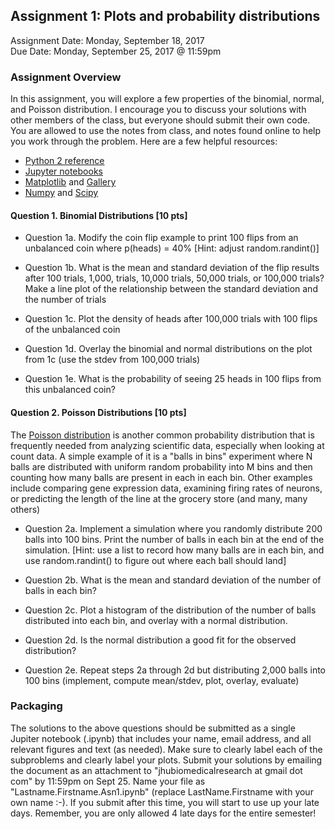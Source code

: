 ## Assignment 1: Plots and probability distributions
Assignment Date: Monday, September 18, 2017<br>
Due Date: Monday, September 25, 2017 @ 11:59pm <br>

### Assignment Overview

In this assignment, you will explore a few properties of the binomial, normal, and Poisson distribution. I encourage you to discuss your solutions with other members of the class, but everyone should submit their own code. You are allowed to use the notes from class, and notes found online to help you work through the problem. Here are a few helpful resources:

- [Python 2 reference](https://docs.python.org/2/reference/index.html)
- [Jupyter notebooks](http://jupyter.org/)
- [Matplotlib](https://matplotlib.org/) and [Gallery](https://matplotlib.org/gallery.html)
- [Numpy](http://www.numpy.org/) and [Scipy](https://www.scipy.org/)


#### Question 1. Binomial Distributions [10 pts]

- Question 1a. Modify the coin flip example to print 100 flips from an unbalanced coin where p(heads) = 40% [Hint: adjust random.randint()]

- Question 1b. What is the mean and standard deviation of the flip results after 100 trials, 1,000, trials, 10,000 trials, 50,000 trials, or 100,000 trials? Make a line plot of the relationship between the standard deviation and the number of trials

- Question 1c. Plot the density of heads after 100,000 trials with 100 flips of the unbalanced coin

- Question 1d. Overlay the binomial and normal distributions on the plot from 1c (use the stdev from 100,000 trials)

- Question 1e. What is the probability of seeing 25 heads in 100 flips from this unbalanced coin?


#### Question 2. Poisson Distributions [10 pts]

The [Poisson distribution](https://en.wikipedia.org/wiki/Poisson_distribution) is another common probability distribution that is frequently needed from analyzing scientific data, especially when looking at count data. A simple example of it is a "balls in bins" experiment where N balls are distributed with uniform random probability into M bins and then counting how many balls are present in each in each bin. Other examples include comparing gene expression data, examining firing rates of neurons, or predicting the length of the line at the grocery store (and many, many others)

- Question 2a. Implement a simulation where you randomly distribute 200 balls into 100 bins. Print the number of balls in each bin at the end of the simulation. [Hint: use a list to record how many balls are in each bin, and use random.randint() to figure out where each ball should land]

- Question 2b. What is the mean and standard deviation of the number of balls in each bin?

- Question 2c. Plot a histogram of the distribution of the number of balls distributed into each bin, and overlay with a normal distribution.

- Question 2d. Is the normal distribution a good fit for the observed distribution?

- Question 2e. Repeat steps 2a through 2d but distributing 2,000 balls into 100 bins (implement, compute mean/stdev, plot, overlay, evaluate)


### Packaging

The solutions to the above questions should be submitted as a single Jupiter notebook (.ipynb) that includes your name, email address, and all relevant figures and text (as needed). Make sure to clearly label each of the subproblems and clearly label your plots. Submit your solutions by emailing the document as an attachment to "jhubiomedicalresearch at gmail dot com" by 11:59pm on Sept 25. Name your file as "Lastname.Firstname.Asn1.ipynb" (replace LastName.Firstname with your own name :-). If you submit after this time, you will start to use up your late days. Remember, you are only allowed 4 late days for the entire semester!


